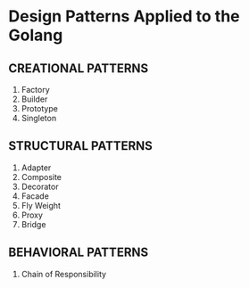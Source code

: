 # Design Patterns Applied to the Golang

## CREATIONAL PATTERNS
1. Factory
2. Builder
3. Prototype
4. Singleton

## STRUCTURAL PATTERNS
1. Adapter
2. Composite
3. Decorator
4. Facade
5. Fly Weight
6. Proxy
7. Bridge

## BEHAVIORAL PATTERNS
1. Chain of Responsibility